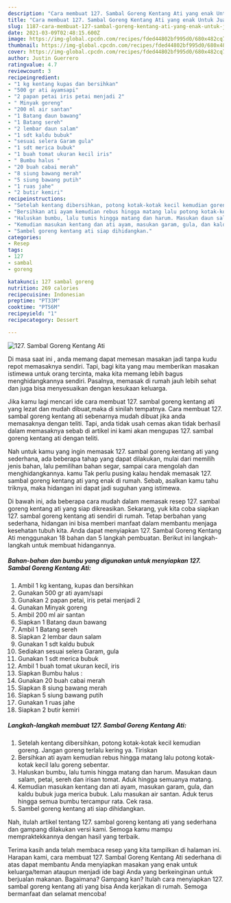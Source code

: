 ```yaml
---
description: "Cara membuat 127. Sambal Goreng Kentang Ati yang enak Untuk Jualan"
title: "Cara membuat 127. Sambal Goreng Kentang Ati yang enak Untuk Jualan"
slug: 1187-cara-membuat-127-sambal-goreng-kentang-ati-yang-enak-untuk-jualan
date: 2021-03-09T02:48:15.600Z
image: https://img-global.cpcdn.com/recipes/fded44802bf995d0/680x482cq70/127-sambal-goreng-kentang-ati-foto-resep-utama.jpg
thumbnail: https://img-global.cpcdn.com/recipes/fded44802bf995d0/680x482cq70/127-sambal-goreng-kentang-ati-foto-resep-utama.jpg
cover: https://img-global.cpcdn.com/recipes/fded44802bf995d0/680x482cq70/127-sambal-goreng-kentang-ati-foto-resep-utama.jpg
author: Justin Guerrero
ratingvalue: 4.7
reviewcount: 3
recipeingredient:
- "1 kg kentang kupas dan bersihkan"
- "500 gr ati ayamsapi"
- "2 papan petai iris petai menjadi 2"
- " Minyak goreng"
- "200 ml air santan"
- "1 Batang daun bawang"
- "1 Batang sereh"
- "2 lembar daun salam"
- "1 sdt kaldu bubuk"
- "sesuai selera Garam gula"
- "1 sdt merica bubuk"
- "1 buah tomat ukuran kecil iris"
- " Bumbu halus "
- "20 buah cabai merah"
- "8 siung bawang merah"
- "5 siung bawang putih"
- "1 ruas jahe"
- "2 butir kemiri"
recipeinstructions:
- "Setelah kentang dibersihkan, potong kotak-kotak kecil kemudian goreng. Jangan goreng terlalu kering ya. Tiriskan"
- "Bersihkan ati ayam kemudian rebus hingga matang lalu potong kotak-kotak kecil lalu goreng sebentar."
- "Haluskan bumbu, lalu tumis hingga matang dan harum. Masukan daun salam, petai, sereh dan irisan tomat. Aduk hingga semuanya matang."
- "Kemudian masukan kentang dan ati ayam, masukan garam, gula, dan kaldu bubuk juga merica bubuk. Lalu masukan air santan. Aduk terus hingga semua bumbu tercampur rata. Cek rasa."
- "Sambel goreng kentang ati siap dihidangkan."
categories:
- Resep
tags:
- 127
- sambal
- goreng

katakunci: 127 sambal goreng 
nutrition: 269 calories
recipecuisine: Indonesian
preptime: "PT33M"
cooktime: "PT56M"
recipeyield: "1"
recipecategory: Dessert

---
```



![127. Sambal Goreng Kentang Ati](https://img-global.cpcdn.com/recipes/fded44802bf995d0/680x482cq70/127-sambal-goreng-kentang-ati-foto-resep-utama.jpg)

Di masa  saat ini , anda memang dapat memesan masakan jadi tanpa kudu repot memasaknya sendiri. Tapi, bagi kita yang mau memberikan masakan istimewa untuk orang tercinta, maka kita memang lebih bagus menghidangkannya sendiri. Pasalnya, memasak di rumah jauh lebih sehat dan juga bisa menyesuaikan dengan kesukaan keluarga.

Jika kamu lagi mencari ide cara membuat 127. sambal goreng kentang ati yang lezat dan mudah dibuat,maka di sinilah tempatnya. Cara membuat 127. sambal goreng kentang ati  sebenarnya mudah dibuat jika anda memasaknya dengan teliti. Tapi, anda tidak usah cemas akan tidak berhasil dalam memasaknya 
sebab di artikel ini kami akan mengupas 127. sambal goreng kentang ati dengan teliti.  



Nah untuk kamu yang ingin memasak 127. sambal goreng kentang ati yang sederhana, ada beberapa tahap yang dapat dilakukan, mulai dari memilih jenis bahan, lalu pemilihan bahan segar, sampai cara mengolah dan menghidangkannya. kamu Tak perlu pusing kalau hendak memasak 127. sambal goreng kentang ati yang enak di rumah. Sebab, asalkan kamu  tahu triknya, maka hidangan ini dapat jadi suguhan yang istimewa.

Di bawah ini, ada beberapa cara mudah dalam memasak resep 127. sambal goreng kentang ati yang siap dikreasikan. Sekarang, yuk kita coba siapkan 127. sambal goreng kentang ati sendiri di rumah. Tetap berbahan yang sederhana, hidangan ini bisa memberi manfaat dalam membantu menjaga kesehatan tubuh kita. Anda dapat menyiapkan 127. Sambal Goreng Kentang Ati menggunakan 18 bahan dan 5 langkah pembuatan. Berikut ini langkah-langkah untuk membuat hidangannya.

<!--inarticleads1-->

##### Bahan-bahan dan bumbu yang digunakan untuk menyiapkan 127. Sambal Goreng Kentang Ati:

1. Ambil 1 kg kentang, kupas dan bersihkan
1. Gunakan 500 gr ati ayam/sapi
1. Gunakan 2 papan petai, iris petai menjadi 2
1. Gunakan  Minyak goreng
1. Ambil 200 ml air santan
1. Siapkan 1 Batang daun bawang
1. Ambil 1 Batang sereh
1. Siapkan 2 lembar daun salam
1. Gunakan 1 sdt kaldu bubuk
1. Sediakan sesuai selera Garam, gula
1. Gunakan 1 sdt merica bubuk
1. Ambil 1 buah tomat ukuran kecil, iris
1. Siapkan  Bumbu halus :
1. Gunakan 20 buah cabai merah
1. Siapkan 8 siung bawang merah
1. Siapkan 5 siung bawang putih
1. Gunakan 1 ruas jahe
1. Siapkan 2 butir kemiri




<!--inarticleads2-->

##### Langkah-langkah membuat 127. Sambal Goreng Kentang Ati:

1. Setelah kentang dibersihkan, potong kotak-kotak kecil kemudian goreng. Jangan goreng terlalu kering ya. Tiriskan
1. Bersihkan ati ayam kemudian rebus hingga matang lalu potong kotak-kotak kecil lalu goreng sebentar.
1. Haluskan bumbu, lalu tumis hingga matang dan harum. Masukan daun salam, petai, sereh dan irisan tomat. Aduk hingga semuanya matang.
1. Kemudian masukan kentang dan ati ayam, masukan garam, gula, dan kaldu bubuk juga merica bubuk. Lalu masukan air santan. Aduk terus hingga semua bumbu tercampur rata. Cek rasa.
1. Sambel goreng kentang ati siap dihidangkan.




Nah, itulah artikel tentang  127. sambal goreng kentang ati  yang sederhana dan gampang dilakukan versi kami. Semoga kamu mampu mempraktekkannya dengan hasil yang terbaik. 

Terima kasih anda telah membaca resep yang kita tampilkan di halaman ini. Harapan kami, cara membuat  127. Sambal Goreng Kentang Ati sederhana di atas dapat membantu Anda menyiapkan masakan yang enak untuk keluarga/teman ataupun menjadi ide bagi Anda yang berkeinginan untuk berjualan makanan. Bagaimana? Gampang kan? Itulah cara menyiapkan 127. sambal goreng kentang ati yang bisa Anda kerjakan di rumah. Semoga bermanfaat dan selamat mencoba!

